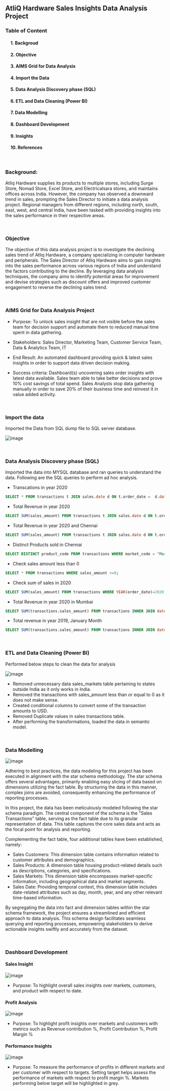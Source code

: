 <h2>AtliQ Hardware Sales Insights Data Analysis Project</h2>


<h3>Table of Content</h3>
    <h4>&nbsp;&nbsp;&nbsp;&nbsp;&nbsp;1. Backgroud </h4> 
    <h4>&nbsp;&nbsp;&nbsp;&nbsp;&nbsp;2. Objective </h4> 
    <h4>&nbsp;&nbsp;&nbsp;&nbsp;&nbsp;3. AIMS Grid for Data Analysis </h4> 
    <h4>&nbsp;&nbsp;&nbsp;&nbsp;&nbsp;4. Import the Data </h4> 
    <h4>&nbsp;&nbsp;&nbsp;&nbsp;&nbsp;5. Data Analysis Discovery phase (SQL) </h4> 
    <h4>&nbsp;&nbsp;&nbsp;&nbsp;&nbsp;6. ETL and Data Cleaning (Power BI) </h4> 
    <h4>&nbsp;&nbsp;&nbsp;&nbsp;&nbsp;7. Data Modelling </h4>
    <h4>&nbsp;&nbsp;&nbsp;&nbsp;&nbsp;8. Dashboard Development </h4>
    <h4>&nbsp;&nbsp;&nbsp;&nbsp;&nbsp;9. Insights </h4>
    <h4>&nbsp;&nbsp;&nbsp;&nbsp;&nbsp;10. References </h4> 

&nbsp;&nbsp;&nbsp;&nbsp;&nbsp;

<h3>Background:</h3>
Atliq Hardware supplies its products to multiple stores, including Surge Store, Nomad Store, Excel Store, and Electricalsara stores, and maintains offices across India. However, the company has observed a downward trend in sales, prompting the Sales Director to initiate a data analysis project. Regional managers from different regions, including north, south, east, west, and central India, have been tasked with providing insights into the sales performance in their respective areas.

&nbsp;&nbsp;&nbsp;&nbsp;&nbsp;

<h3>Objective</h3>
The objective of this data analysis project is to investigate the declining sales trend of Atliq Hardware, a company specializing in computer hardware and peripherals. The Sales Director of Atliq Hardware aims to gain insights into the sales performance across various regions of India and understand the factors contributing to the decline. By leveraging data analysis techniques, the company aims to identify potential areas for improvement and devise strategies such as discount offers and improved customer engagement to reverse the declining sales trend.

&nbsp;&nbsp;&nbsp;&nbsp;&nbsp;

<h3>AIMS Grid for Data Analysis Project</h3>

* Purpose: To unlock sales insight that are not visible before the sales team for decision support and automate them to reduced manual time spent in data gathering.

* Stakeholders: Sales Director, Marketing Team, Customer Service Team, Data & Analytics Team, IT
  
* End Result: An automated dashboard providing quick & latest sales insights in order to support data driven decision making.
  
* Success criteria: Dashboard(s) uncovering sales order insights with latest data available. Sales team able to take better decisions and prove 10% cost savings of total spend. Sales Analysts stop data gathering manually in order to save 20% of their business time and reinvest it in value added activity.

&nbsp;&nbsp;&nbsp;&nbsp;&nbsp;

<h3>Import the data</h3>
Imported the Data from SQL dump file to SQL server database.

![image](https://github.com/Vandan230997/Power-BI/assets/165855297/3ff5125d-bb02-4b9c-a0c8-d75add8a6cc7)

&nbsp;&nbsp;&nbsp;&nbsp;&nbsp;
<h3>Data Analysis Discovery phase (SQL)</h3>
Imported the data into MYSQL database and ran queries to understand the data. Following are the SQL queries to perform ad hoc analysis.

* Transcations in year 2020
  
```sql
SELECT * FROM transactions t JOIN sales.date d ON t.order_date =  d.date where year = 2020;
```

* Total Revenue in year 2020

```sql
SELECT SUM(sales_amount) FROM transactions t JOIN sales.date d ON t.order_date =  d.date WHERE year = 2020;
```

* Total Revenue in year 2020 and Chennai

```sql
SELECT SUM(sales_amount) FROM transactions t JOIN sales.date d ON t.order_date =  d.date WHERE year = 2020 AND market_code = 'Mark001';
```

* Distinct Products sold in Chennai

```sql 
SELECT DISTINCT product_code FROM transactions WHERE market_code = "Mark001";
```

* Check sales amount less than 0

```sql 
SELECT * FROM transactions WHERE sales_amount <=0;
```

* Check sum of sales in 2020

```sql 
SELECT SUM(sales_amount) FROM transactions WHERE YEAR(order_date)=2020;
```

* Total Revenue in year 2020 in Mumbai

```sql 
SELECT SUM(transactions.sales_amount) FROM transactions INNER JOIN date ON transactions.order_date=date.date WHERE date.year=2020 AND transactions.market_code="Mark002";
```

* Total revenue in year 2019, January Month

```sql 
SELECT SUM(transactions.sales_amount) FROM transactions INNER JOIN date ON transactions.order_date=date.date WHERE date.year=2020 AND date.month_name="January" AND transactions.currency="INR\r" OR transactions.currency="USD\r");
```


&nbsp;&nbsp;&nbsp;&nbsp;&nbsp;

<h3>ETL and Data Cleaning (Power BI)</h3>
Performed below steps to clean the data for analysis

![image](https://github.com/Vandan230997/Power-BI/assets/165855297/fd39a211-6de6-4bde-9946-2009a3568633)

* Removed unnecessary data sales_markets table pertaining to states outside India as it only works in India.
* Removed the transactions with sales_amount less than or equal to 0 as it does not make sense.
* Created conditional columns to convert some of the transaction amounts to USD.
* Removed Duplicate values in sales transactions table.
* After performing the transformations, loaded the data in semantic model.


&nbsp;&nbsp;&nbsp;&nbsp;&nbsp;

<h3>Data Modelling</h3>

![image](https://github.com/Vandan230997/Power-BI/assets/165855297/cdd3f182-6051-4ec7-be3e-7b7f0faf8401)

Adhering to best practices, the data modeling for this project has been executed in alignment with the star schema methodology. The star schema offers several advantages, primarily enabling easy slicing of data based on dimensions utilizing the fact table. By structuring the data in this manner, complex joins are avoided, consequently enhancing the performance of reporting processes.

In this project, the data has been meticulously modeled following the star schema paradigm. The central component of the schema is the "Sales Transactions" table, serving as the fact table due to its granular representation of data. This table captures the core sales data and acts as the focal point for analysis and reporting.

Complementing the fact table, four additional tables have been established, namely:

* Sales Customers: This dimension table contains information related to customer attributes and demographics.
* Sales Products: A dimension table housing product-related details such as descriptions, categories, and specifications.
* Sales Markets: This dimension table encompasses market-specific information, including geographical data and market segments.
* Sales Date: Providing temporal context, this dimension table includes date-related attributes such as day, month, year, and any other relevant time-based information.

By segregating the data into fact and dimension tables within the star schema framework, the project ensures a streamlined and efficient approach to data analysis. This schema design facilitates seamless querying and reporting processes, empowering stakeholders to derive actionable insights swiftly and accurately from the dataset.

&nbsp;&nbsp;&nbsp;&nbsp;&nbsp;
<h3>Dashboard Development</h3>

<h4> Sales Insight </h4>

![image](https://github.com/Vandan230997/Power-BI/assets/165855297/79d1c2b3-3f8e-4906-b58d-b00e4626a2ff)

* Purpose: To highlight overall sales insights over markets, customers, and product with respect to date.


<h4> Profit Analysis </h4>

![image](https://github.com/Vandan230997/Power-BI/assets/165855297/e2410ffe-d4c0-443c-b4a4-f8cb06d8456b)


* Purpose: To highlight profit insights over markets and customers with metrics such as Revenue contribution %, Profit Contribution %, Profit Margin % 
  

<h4> Performance Insights </h4>

![image](https://github.com/Vandan230997/Power-BI/assets/165855297/fa202d7c-beed-4af4-aeef-f019b9574b9a)


* Purpose: To measure the performance of profits in different markets and per customer with respect to targets. Setting target helps assess the performance of markets with respect to profit margin %. Markets performing below target will be highlighted in grey.
